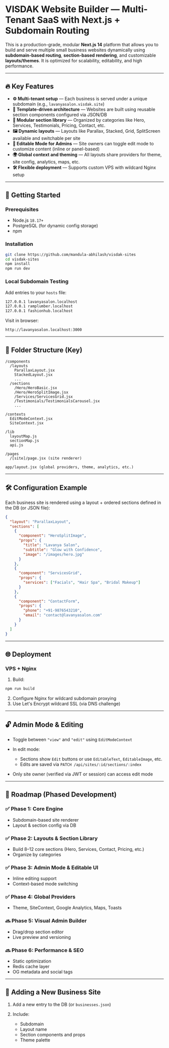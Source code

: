 # VISDAK Website Builder — Multi-Tenant SaaS with Next.js + Subdomain Routing

This is a production-grade, modular **Next.js 14** platform that allows you to build and serve multiple small business websites dynamically using **subdomain-based routing**, **section-based rendering**, and customizable **layouts/themes**. It is optimized for scalability, editability, and high performance.

---

## 🔥 Key Features

- **⚙ Multi-tenant setup** — Each business is served under a unique subdomain (e.g., `lavanyasalon.visdak.site`)
- **🎨 Template-driven architecture** — Websites are built using reusable section components configured via JSON/DB
- **🧱 Modular section library** — Organized by categories like Hero, Services, Testimonials, Pricing, Contact, etc.
- **🖼️ Dynamic layouts** — Layouts like Parallax, Stacked, Grid, SplitScreen available and switchable per site
- **📝 Editable Mode for Admins** — Site owners can toggle edit mode to customize content (inline or panel-based)
- **🌍 Global context and theming** — All layouts share providers for theme, site config, analytics, maps, etc.
- **🛠️ Flexible deployment** — Supports custom VPS with wildcard Nginx setup

---

## 🚀 Getting Started

### Prerequisites

- Node.js `18.17+`
- PostgreSQL (for dynamic config storage)
- npm

### Installation

```bash
git clone https://github.com/mandula-abhilash/visdak-sites
cd visdak-sites
npm install
npm run dev
```

### Local Subdomain Testing

Add entries to your `hosts` file:

```txt
127.0.0.1 lavanyasalon.localhost
127.0.0.1 ramplumber.localhost
127.0.0.1 fashionhub.localhost
```

Visit in browser:

```
http://lavanyasalon.localhost:3000
```

---

## 🧩 Folder Structure (Key)

```
/components
  /layouts
    ParallaxLayout.jsx
    StackedLayout.jsx
    ...
  /sections
    /Hero/HeroBasic.jsx
    /Hero/HeroSplitImage.jsx
    /Services/ServicesGrid.jsx
    /Testimonials/TestimonialsCarousel.jsx
    ...

/contexts
  EditModeContext.jsx
  SiteContext.jsx

/lib
  layoutMap.js
  sectionMap.js
  api.js

/pages
  /[site]/page.jsx (site renderer)

app/layout.jsx (global providers, theme, analytics, etc.)
```

---

## 🛠 Configuration Example

Each business site is rendered using a layout + ordered sections defined in the DB (or JSON file):

```json
{
  "layout": "ParallaxLayout",
  "sections": [
    {
      "component": "HeroSplitImage",
      "props": {
        "title": "Lavanya Salon",
        "subtitle": "Glow with Confidence",
        "image": "/images/hero.jpg"
      }
    },
    {
      "component": "ServicesGrid",
      "props": {
        "services": ["Facials", "Hair Spa", "Bridal Makeup"]
      }
    },
    {
      "component": "ContactForm",
      "props": {
        "phone": "+91-9876543210",
        "email": "contact@lavanyasalon.com"
      }
    }
  ]
}
```

---

## 🌐 Deployment

### VPS + Nginx

1. Build:

```bash
npm run build
```

2. Configure Nginx for wildcard subdomain proxying
3. Use Let's Encrypt wildcard SSL (via DNS challenge)

---

## 🔓 Admin Mode & Editing

- Toggle between `"view"` and `"edit"` using `EditModeContext`
- In edit mode:

  - Sections show `Edit` buttons or use `EditableText`, `EditableImage`, etc.
  - Edits are saved via `PATCH /api/sites/:id/sections/:index`

- Only site owner (verified via JWT or session) can access edit mode

---

## 🔧 Roadmap (Phased Development)

### ✅ Phase 1: Core Engine

- Subdomain-based site renderer
- Layout & section config via DB

### ✅ Phase 2: Layouts & Section Library

- Build 8–12 core sections (Hero, Services, Contact, Pricing, etc.)
- Organize by categories

### ✅ Phase 3: Admin Mode & Editable UI

- Inline editing support
- Context-based mode switching

### ✅ Phase 4: Global Providers

- Theme, SiteContext, Google Analytics, Maps, Toasts

### 🔜 Phase 5: Visual Admin Builder

- Drag/drop section editor
- Live preview and versioning

### 🔜 Phase 6: Performance & SEO

- Static optimization
- Redis cache layer
- OG metadata and social tags

---

## 📁 Adding a New Business Site

1. Add a new entry to the DB (or `businesses.json`)
2. Include:

   - Subdomain
   - Layout name
   - Section components and props
   - Theme palette
